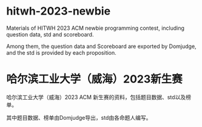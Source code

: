 # hitwh-2023-newbie
Materials of HITWH 2023 ACM newbie programming contest, including question data, std and scoreboard.

Among them, the question data and Scoreboard are exported by Domjudge, and the std is provided by each proposition.

# 哈尔滨工业大学（威海）2023新生赛
哈尔滨工业大学（威海）2023 ACM 新生赛的资料，包括题目数据、std以及榜单。

其中题目数据、榜单由Domjudge导出，std由各命题人编写。
